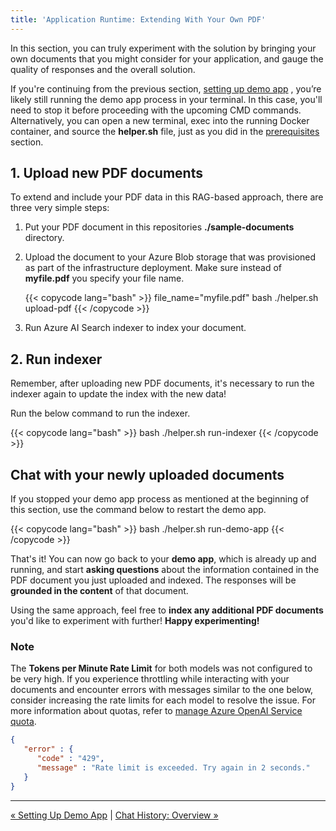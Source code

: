 ```yaml
---
title: 'Application Runtime: Extending With Your Own PDF'
---
```


In this section, you can truly experiment with the solution by bringing your own documents that you might consider for your application, and gauge the quality of responses and the overall solution.

If you're continuing from the previous section, [setting up demo app](/azure-open-ai-rag-oyd-text-images/application_runtime/2_setting_up_demo_apps/#4-start-the-demo-app) , you’re likely still running the demo app process in your terminal. In this case, you'll need to stop it before proceeding with the upcoming CMD commands. Alternatively, you can open a new terminal, exec into the running Docker container, and source the **helper.sh** file, just as you did in the [prerequisites](/azure-open-ai-rag-oyd-text-images/prerequisites/#exec-into-the-docker-container) section. 


## 1. Upload new PDF documents

To extend and include your PDF data in this RAG-based approach, there are three very simple steps:

1. Put your PDF document in this repositories **./sample-documents** directory.
2. Upload the document to your Azure Blob storage that was provisioned as part of the infrastructure deployment. Make sure instead of **myfile.pdf** you specify your file name.

    {{< copycode lang="bash" >}}
file_name="myfile.pdf" bash ./helper.sh upload-pdf
{{< /copycode >}} 

1. Run Azure AI Search indexer to index your document.

## 2. Run indexer

Remember, after uploading new PDF documents, it's necessary to run the indexer again to update the index with the new data!

Run the below command to run the indexer.

{{< copycode lang="bash" >}}
bash ./helper.sh run-indexer
{{< /copycode >}} 

## Chat with your newly uploaded documents

If you stopped your demo app process as mentioned at the beginning of this section, use the command below to restart the demo app.

{{< copycode lang="bash" >}}
bash ./helper.sh run-demo-app
{{< /copycode >}} 
  
That's it! You can now go back to your **demo app**, which is already up and running, and start **asking questions** about the information contained in the PDF document you just uploaded and indexed. The responses will be **grounded in the content** of that document.  
  
Using the same approach, feel free to **index any additional PDF documents** you'd like to experiment with further!  **Happy experimenting!**

### Note

The **Tokens per Minute Rate Limit** for both models was not configured to be very high. If you experience throttling while interacting with your documents and encounter errors with messages similar to the one below, consider increasing the rate limits for each model to resolve the issue. For more information about quotas, refer to [manage Azure OpenAI Service quota](https://learn.microsoft.com/en-us/azure/ai-services/openai/how-to/quota).

```json {class="json-class" id="bash-codeblock"}
{
   "error" : {
      "code" : "429",
      "message" : "Rate limit is exceeded. Try again in 2 seconds."
   }
}
```

---

[&laquo; Setting Up Demo App](/azure-open-ai-rag-oyd-text-images/application_runtime/2_setting_up_demo_apps/) | [Chat History: Overview &raquo;](/azure-open-ai-rag-oyd-text-images/chat_history/1_overview/)
